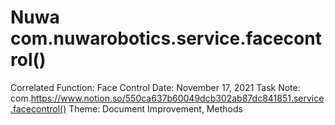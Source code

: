 # Nuwa com.nuwarobotics.service.facecontrol()

Correlated Function: Face Control
Date: November 17, 2021
Task Note: com.https://www.notion.so/550ca637b60049dcb302ab87dc841851.service.facecontrol()
Theme: Document Improvement, Methods